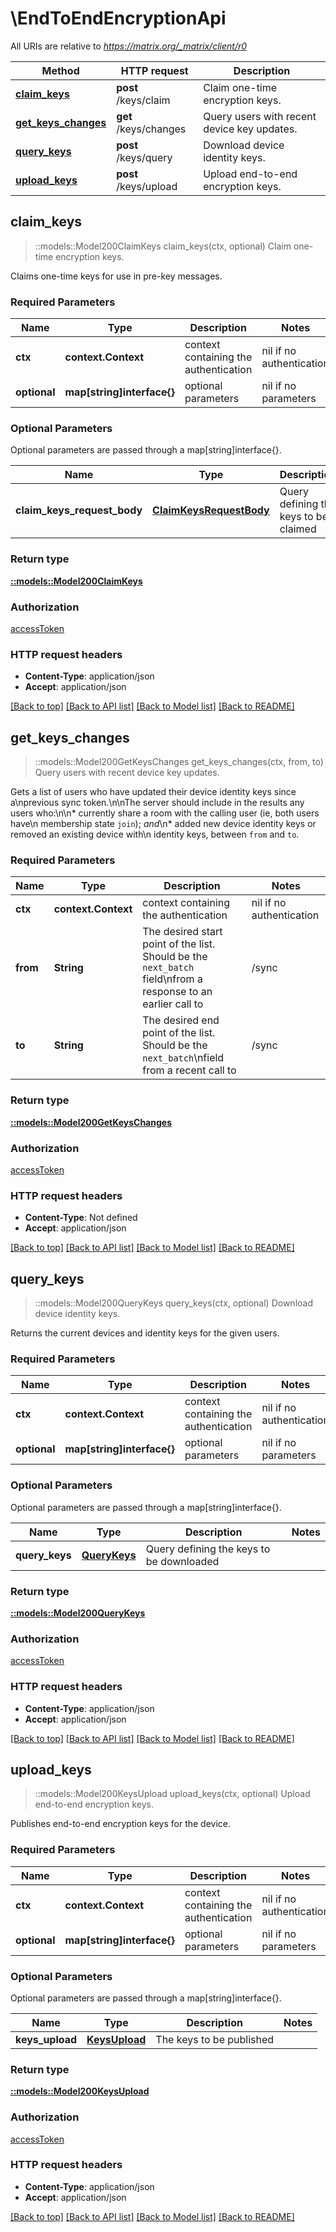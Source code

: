 # \EndToEndEncryptionApi

All URIs are relative to *https://matrix.org/_matrix/client/r0*

Method | HTTP request | Description
------------- | ------------- | -------------
[**claim_keys**](EndToEndEncryptionApi.md#claim_keys) | **post** /keys/claim | Claim one-time encryption keys.
[**get_keys_changes**](EndToEndEncryptionApi.md#get_keys_changes) | **get** /keys/changes | Query users with recent device key updates.
[**query_keys**](EndToEndEncryptionApi.md#query_keys) | **post** /keys/query | Download device identity keys.
[**upload_keys**](EndToEndEncryptionApi.md#upload_keys) | **post** /keys/upload | Upload end-to-end encryption keys.



## claim_keys

> ::models::Model200ClaimKeys claim_keys(ctx, optional)
Claim one-time encryption keys.

Claims one-time keys for use in pre-key messages.

### Required Parameters


Name | Type | Description  | Notes
------------- | ------------- | ------------- | -------------
 **ctx** | **context.Context** | context containing the authentication | nil if no authentication
 **optional** | **map[string]interface{}** | optional parameters | nil if no parameters

### Optional Parameters

Optional parameters are passed through a map[string]interface{}.

Name | Type | Description  | Notes
------------- | ------------- | ------------- | -------------
 **claim_keys_request_body** | [**ClaimKeysRequestBody**](ClaimKeysRequestBody.md)| Query defining the keys to be claimed | 

### Return type

[**::models::Model200ClaimKeys**](200_claimKeys.md)

### Authorization

[accessToken](../README.md#accessToken)

### HTTP request headers

- **Content-Type**: application/json
- **Accept**: application/json

[[Back to top]](#) [[Back to API list]](../README.md#documentation-for-api-endpoints) [[Back to Model list]](../README.md#documentation-for-models) [[Back to README]](../README.md)


## get_keys_changes

> ::models::Model200GetKeysChanges get_keys_changes(ctx, from, to)
Query users with recent device key updates.

Gets a list of users who have updated their device identity keys since a\\nprevious sync token.\\n\\nThe server should include in the results any users who:\\n\\n* currently share a room with the calling user (ie, both users have\\n  membership state ``join``); *and*\\n* added new device identity keys or removed an existing device with\\n  identity keys, between ``from`` and ``to``.

### Required Parameters


Name | Type | Description  | Notes
------------- | ------------- | ------------- | -------------
 **ctx** | **context.Context** | context containing the authentication | nil if no authentication
  **from** | **String**| The desired start point of the list. Should be the ``next_batch`` field\\nfrom a response to an earlier call to |/sync|. Users who have not\\nuploaded new device identity keys since this point, nor deleted\\nexisting devices with identity keys since then, will be excluded\\nfrom the results. | 
  **to** | **String**| The desired end point of the list. Should be the ``next_batch``\\nfield from a recent call to |/sync| - typically the most recent\\nsuch call. This may be used by the server as a hint to check its\\ncaches are up to date. | 

### Return type

[**::models::Model200GetKeysChanges**](200_getKeysChanges.md)

### Authorization

[accessToken](../README.md#accessToken)

### HTTP request headers

- **Content-Type**: Not defined
- **Accept**: application/json

[[Back to top]](#) [[Back to API list]](../README.md#documentation-for-api-endpoints) [[Back to Model list]](../README.md#documentation-for-models) [[Back to README]](../README.md)


## query_keys

> ::models::Model200QueryKeys query_keys(ctx, optional)
Download device identity keys.

Returns the current devices and identity keys for the given users.

### Required Parameters


Name | Type | Description  | Notes
------------- | ------------- | ------------- | -------------
 **ctx** | **context.Context** | context containing the authentication | nil if no authentication
 **optional** | **map[string]interface{}** | optional parameters | nil if no parameters

### Optional Parameters

Optional parameters are passed through a map[string]interface{}.

Name | Type | Description  | Notes
------------- | ------------- | ------------- | -------------
 **query_keys** | [**QueryKeys**](QueryKeys.md)| Query defining the keys to be downloaded | 

### Return type

[**::models::Model200QueryKeys**](200_query_keys.md)

### Authorization

[accessToken](../README.md#accessToken)

### HTTP request headers

- **Content-Type**: application/json
- **Accept**: application/json

[[Back to top]](#) [[Back to API list]](../README.md#documentation-for-api-endpoints) [[Back to Model list]](../README.md#documentation-for-models) [[Back to README]](../README.md)


## upload_keys

> ::models::Model200KeysUpload upload_keys(ctx, optional)
Upload end-to-end encryption keys.

Publishes end-to-end encryption keys for the device.

### Required Parameters


Name | Type | Description  | Notes
------------- | ------------- | ------------- | -------------
 **ctx** | **context.Context** | context containing the authentication | nil if no authentication
 **optional** | **map[string]interface{}** | optional parameters | nil if no parameters

### Optional Parameters

Optional parameters are passed through a map[string]interface{}.

Name | Type | Description  | Notes
------------- | ------------- | ------------- | -------------
 **keys_upload** | [**KeysUpload**](KeysUpload.md)| The keys to be published | 

### Return type

[**::models::Model200KeysUpload**](200_keys_upload.md)

### Authorization

[accessToken](../README.md#accessToken)

### HTTP request headers

- **Content-Type**: application/json
- **Accept**: application/json

[[Back to top]](#) [[Back to API list]](../README.md#documentation-for-api-endpoints) [[Back to Model list]](../README.md#documentation-for-models) [[Back to README]](../README.md)

